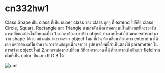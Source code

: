 # cn332hw1
Class Shape เป็น class ที่เป็น super class ของ class ลูกๆ ที่ extend ไปก็คือ class Circle, Square, Rectangle และ Triangle ตามลำดับ
ซึ่งการออกแบบในลักษณะนี้จะรองรับการเปลี่ยนแปลงในลักษณะที่ว่า 
1.หากเราต้องการสร้าง object ประเภทใหม่ ก็สามารถ extend มาจาก shape ได้เลย อย่างเช่นว่าเราจะสร้าง object ใหม่ ที่เป็น ห้าเหลี่ยม ก็สามารถ extend มาได้เลย แต่ว่าต้องแก้ในส่วนของการอ่านข้อมูลเนื่องจากว่า รูปห้าเหลี่ยมนี้จำเป็นต้องใช้ parameter ในการสร้าง object ใหม่
2.หากเราต้องการเปลี่ยน สีที่สามารถแสดงได้ ก็สามารถเพิ่มตัวแปร field จากเดิมที่เป็น color เป็นแบบ R G B ได้

<img src="uml.jpg" alt="uml">

